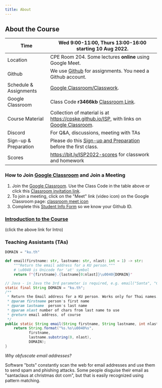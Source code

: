 ```yaml
---
title: About
---
```


## About the Course


| **Time**     | Wed 9:00-11:00, Thurs 13:00-16:00 starting 10 Aug 2022. 
| -------------|--------------------------------------------------------
| Location     | CPE Room 204.  Some lectures **online** using Google Meet.
| Github       | We use [Github](https://github.com) for assignments. You need a Github account. 
| Schedule & Assignments | [Google Classroom/Classwork][classroom-classwork].
| Google Classroom       | Class Code **r3466kb** [Classroom Link][google-classroom].
| Course Material        | Collection of material is at <https://cpske.github.io/ISP>, with links on [Google Classroom][classroom-classwork].    
| Discord                | For Q&A, discussions, meeting with TAs 
| Sign-up & Preparation  | Please do this [Sign-up and Preparation](assignment/week1/signup-and-software) before the first class.
| Scores       | <https://bit.ly/ISP2022-scores> for classwork and homework 


[google-classroom]: https://classroom.google.com/c/NDk2ODk1MDE0NTgy
[google-classroom-invite]: https://classroom.google.com/c/NDk2ODk1MDE0NTgy?cjc=r3466kb
[classroom-classwork]: https://classroom.google.com/c/NDk2ODk1MDE0NTgy/t/all
[google-meet-link]: https://meet.google.com/ung-krcz-ojs


### How to Join [Google Classroom][google-classroom] and Join a Meeting

1. Join the [Google Classroom](https://classroom.google.com).  Use the Class Code in the table above or click this [Classroom invitation link][google-classroom-invite].
2. To join a meeting, click on the "Meet" link (video icon) on the Google Classroom page: [classroom meet icon](images/google-meet-icon.png)
3. Complete this [Student Info Form](https://forms.gle/WE3jN4miDKabFBje8) so we know your Github ID.


### [Introduction to the Course](introduction/index)

(click the above link for Intro)

### Teaching Assistants (TAs)

<!--

[Sahanon](https://github.com/Sahanon-P) `email("Sahanon", "Phisetpakasit")`
 -->


```python
DOMAIN = "ku.th"

def email(firstname: str, lastname: str, nlast: int = 1) -> str:
    """Return the email address for a KU person."""
    # \u0040 is Unicode for 'at' symbol
    return f"{firstname}.{lastname[0:nlast]}\u0040{DOMAIN}"
```

```java
// Java - in Java the 3rd parameter is required, e.g. email("Santa", "Claus", 1)
static final String DOMAIN = "ku.th";
/**
 * Return the Email address for a KU person. Works only for Thai names.
 * @param firstname person's first name
 * @param lastname  person's last name
 * @param nlast number of chars from last name to use
 * @return email address, of course
 */
public static String email(String firstname, String lastname, int nlast) {
    return String.format("%s.%s\u0040%s",
           firstname,
           lastname.substring(0, nlast),
           DOMAIN);
}
```
*Why obfuscate email addresses?*    

Software "bots" constantly scan the web for email addresses 
and use them to send spam and phishing attacks.
Some people disguise their email as "santaclaus at christmas dot com",
but that is easily recognized using pattern matching.
